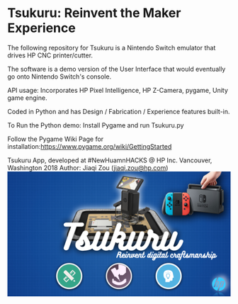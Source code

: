 # Tsukuru: Reinvent the Maker Experience
The following repository for Tsukuru is a Nintendo Switch emulator that drives HP CNC printer/cutter.

The software is a demo version of the User Interface that would eventually go onto Nintendo Switch's console.

API usage: Incorporates HP Pixel Intelligence, HP Z-Camera, pygame, Unity game engine.

Coded in Python and has Design / Fabrication / Experience features built-in.

To Run the Python demo: Install Pygame and run Tsukuru.py

Follow the Pygame Wiki Page for installation:https://www.pygame.org/wiki/GettingStarted

Tsukuru App, developed at #NewHuamnHACKS @ HP Inc. Vancouver, Washington 2018
Author: Jiaqi Zou (jiaqi.zou@hp.com)
![alt text](https://github.com/zoujiaqi/tsukuru/blob/master/thumbnail/preview.png?raw=true)
